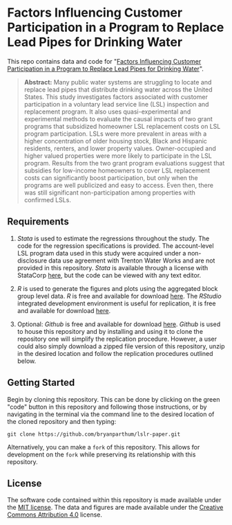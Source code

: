 # Factors Influencing Customer Participation in a Program to Replace Lead Pipes for Drinking Water

This repo contains data and code for "[Factors Influencing Customer Participation in a Program to Replace Lead Pipes for Drinking Water](https://www.epa.gov/environmental-economics/customer-participation-lead-service-line-replacement)". 

> **Abstract:** 
> Many public water systems are struggling to locate and replace lead pipes that distribute drinking water across the United States. This study investigates factors associated with customer participation in a voluntary lead service line (LSL) inspection and replacement program. It also uses quasi-experimental and experimental methods to evaluate the causal impacts of two grant programs that subsidized homeowner LSL replacement costs on LSL program participation. LSLs were more prevalent in areas with a higher concentration of older housing stock, Black and Hispanic residents, renters, and lower property values. Owner-occupied and higher valued properties were more likely to participate in the LSL program. Results from the two grant program evaluations suggest that subsidies for low-income homeowners to cover LSL replacement costs can significantly boost participation, but only when the programs are well publicized and easy to access. Even then, there was still significant non-participation among properties with confirmed LSLs. 

## Requirements
1. *Stata* is used to estimate the regressions throughout the study. The code for the regression specifications is provided. The account-level LSL program data used in this study were acquired under a non-disclosure data use agreement with Trenton Water Works and are not provided in this repository. *Stata* is available through a license with StataCorp [here](https://www.stata.com/), but the code can be viewed with any text editor.

2. *R* is used to generate the figures and plots using the aggregated block group level data. *R* is free and available for download [here](https://www.r-project.org/). The *RStudio* integrated development environment is useful for replication, it is free and available for download [here](https://www.rstudio.com/products/rstudio/).

3. Optional: *Github* is free and available for download [here](https://github.com/git-guides/install-git). *Github* is used to house this repository and by installing and using it to clone the repository one will simplify the replication procedure. However, a user could also simply download a zipped file version of this repository, unzip in the desired location and follow the replication procedures outlined below.

## Getting Started
Begin by cloning this repository. This can be done by clicking on the green "code" button in this repository and following those instructions, or by navigating in the terminal via the command line to the desired location of the cloned repository and then typing: 

```
git clone https://github.com/bryanparthum/lslr-paper.git
```

Alternatively, you can make a `fork` of this repository. This allows for development on the `fork` while preserving its relationship with this repository.

## License
The software code contained within this repository is made available under the [MIT license](http://opensource.org/licenses/mit-license.php). The data and figures are made available under the [Creative Commons Attribution 4.0](https://creativecommons.org/licenses/by/4.0/) license.
